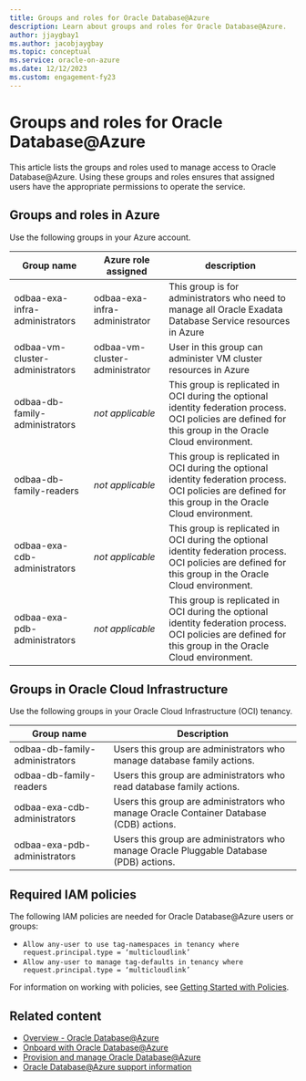 ```yaml
---
title: Groups and roles for Oracle Database@Azure
description: Learn about groups and roles for Oracle Database@Azure.
author: jjaygbay1
ms.author: jacobjaygbay
ms.topic: conceptual
ms.service: oracle-on-azure
ms.date: 12/12/2023
ms.custom: engagement-fy23
---
```


# Groups and roles for Oracle Database@Azure

This article lists the groups and roles used to manage access to Oracle Database@Azure. Using these groups and roles ensures that assigned users have the appropriate permissions to operate the service.

## Groups and roles in Azure

Use the following groups in your Azure account.

|Group name|Azure role assigned|description|
|----------|-------------------|-----------|
|odbaa-exa-infra-administrators| odbaa-exa-infra-administrator |This group is for administrators who need to manage all Oracle Exadata Database Service resources in Azure |
|odbaa-vm-cluster-administrators |odbaa-vm-cluster-administrator |User in this group can administer VM cluster resources in Azure |
|odbaa-db-family-administrators |*not applicable* | This group is replicated in OCI during the optional identity federation process. OCI policies are defined for this group in the Oracle Cloud environment. |
|odbaa-db-family-readers |*not applicable* |This group is replicated in OCI during the optional identity federation process. OCI policies are defined for this group in the Oracle Cloud environment. |
|odbaa-exa-cdb-administrators |*not applicable* |This group is replicated in OCI during the optional identity federation process. OCI policies are defined for this group in the Oracle Cloud environment. |
|odbaa-exa-pdb-administrators |*not applicable* |This group is replicated in OCI during the optional identity federation process. OCI policies are defined for this group in the Oracle Cloud environment. |

## Groups in Oracle Cloud Infrastructure

Use the following groups in your Oracle Cloud Infrastructure (OCI) tenancy.

|Group name|Description|
|----------|-----------|
|odbaa-db-family-administrators | Users this group are administrators who manage database family actions. |
|odbaa-db-family-readers |Users this group are administrators who  read database family actions. |
|odbaa-exa-cdb-administrators |Users this group are administrators who manage Oracle Container Database (CDB) actions. |
|odbaa-exa-pdb-administrators | Users this group are administrators who manage Oracle Pluggable Database (PDB) actions.|

## Required IAM policies

The following IAM policies are needed for Oracle Database@Azure users or groups:

- `Allow any-user to use tag-namespaces in tenancy where request.principal.type = ‘multicloudlink’`
- `Allow any-user to manage tag-defaults in tenancy where request.principal.type = ‘multicloudlink’`

For information on working with policies, see [Getting Started with Policies](https://docs.oracle.com/iaas/Content/Identity/policiesgs/get-started-with-policies.htm).

## Related content

- [Overview - Oracle Database@Azure](database-overview.md)
- [Onboard with Oracle Database@Azure](onboard-oracle-database.md)
- [Provision and manage Oracle Database@Azure](provision-oracle-database.md)
- [Oracle Database@Azure support information](oracle-database-support.md)
